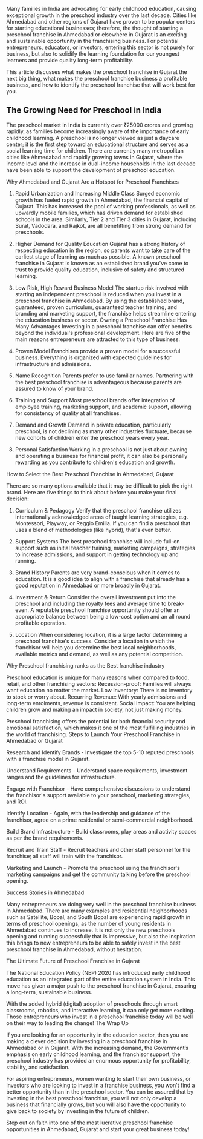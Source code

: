 Many families in India are advocating for early childhood education, causing exceptional growth in the preschool industry over the last decade. Cities like Ahmedabad and other regions of Gujarat have proven to be popular centers for starting educational businesses; therefore, the thought of starting a preschool franchise in Ahmedabad or elsewhere in Gujarat is an exciting and sustainable opportunity in the franchising business. For potential entrepreneurs, educators, or investors, entering this sector is not purely for business, but also to solidify the learning foundation for our youngest learners and provide quality long-term profitability. 

This article discusses what makes the preschool franchise in Gujarat the next big thing, what makes the preschool franchise business a profitable business, and how to identify the preschool franchise that will work best for you. 

<h2>The Growing Need for Preschool in India</h2>
The preschool market in India is currently over ₹25000 crores and growing rapidly, as families become increasingly aware of the importance of early childhood learning. A preschool is no longer viewed as just a daycare center; it is the first step toward an educational structure and serves as a social learning time for children. There are currently many metropolitan cities like Ahmedabad and rapidly growing towns in Gujarat, where the income level and the increase in dual-income households in the last decade have been able to support the development of preschool education.

Why Ahmedabad and Gujarat Are a Hotspot for Preschool Franchises

1. Rapid Urbanization and Increasing Middle Class
Surged economic growth has fueled rapid growth in Ahmedabad, the financial capital of Gujarat. This has increased the pool of working professionals, as well as upwardly mobile families, which has driven demand for established schools in the area. Similarly, Tier 2 and Tier 3 cities in Gujarat, including Surat, Vadodara, and Rajkot, are all benefitting from strong demand for preschools.

2. Higher Demand for Quality Education
Gujarat has a strong history of respecting education in the region, so parents want to take care of the earliest stage of learning as much as possible. A known preschool franchise in Gujarat is known as an established brand you've come to trust to provide quality education, inclusive of safety and structured learning.

3. Low Risk, High Reward Business Model
The startup risk involved with starting an independent preschool is reduced when you invest in a preschool franchise in Ahmedabad. By using the established brand, guaranteed, proven curriculum, guaranteed teacher training, and branding and marketing support, the franchise helps streamline entering the education business or sector.
Owning a Preschool Franchise Has Many Advantages
Investing in a preschool franchise can offer benefits beyond the individual's professional development. Here are five of the main reasons entrepreneurs are attracted to this type of business:
1. Proven Model
Franchises provide a proven model for a successful business. Everything is organized with expected guidelines for infrastructure and admissions.

2. Name Recognition
Parents prefer to use familiar names. Partnering with the best preschool franchise is advantageous because parents are assured to know of your brand.

3. Training and Support
Most preschool brands offer integration of employee training, marketing support, and academic support, allowing for consistency of quality at all franchises.

4. Demand and Growth
Demand in private education, particularly preschool, is not declining as many other industries fluctuate, because new cohorts of children enter the preschool years every year.

5. Personal Satisfaction
Working in a preschool is not just about owning and operating a business for financial profit, it can also be personally rewarding as you contribute to children's education and growth.

How to Select the Best Preschool Franchise in Ahmedabad, Gujarat

There are so many options available that it may be difficult to pick the right brand. Here are five things to think about before you make your final decision:
1. Curriculum & Pedagogy
Verify that the preschool franchise utilizes internationally acknowledged areas of taught learning strategies, e.g. Montessori, Playway, or Reggio Emilia. If you can find a preschool that uses a blend of methodologies (like hybrid), that's even better.

2. Support Systems
The best preschool franchise will include full-on support such as initial teacher training, marketing campaigns, strategies to increase admissions, and support in getting technology up and running. 

3. Brand History
Parents are very brand-conscious when it comes to education. It is a good idea to align with a franchise that already has a good reputation in Ahmedabad or more broadly in Gujarat.

4. Investment & Return
Consider the overall investment put into the preschool and including the royalty fees and average time to break-even. A reputable preschool franchise opportunity should offer an appropriate balance between being a low-cost option and an all round profitable operation.

5. Location
When considering location, it is a large factor determining a preschool franchise's success. Consider a location in which the franchisor will help you determine the best local neighborhoods, available metrics and demand, as well as any potential competition.

Why Preschool franchising ranks as the Best franchise industry 

Preschool education is unique for many reasons when compared to food, retail, and other franchising sectors:
Recession-proof: Families will always want education no matter the market.
Low Inventory: There is no inventory to stock or worry about.
Recurring Revenue: With yearly admissions and long-term enrolments, revenue is consistent.
Social Impact: You are helping children grow and making an impact in society, not just making money. 

Preschool franchising offers the potential for both financial security and emotional satisfaction, which makes it one of the most fulfilling industries in the world of franchising.
Steps to Launch Your Preschool Franchise in Ahmedabad or Gujarat 

Research and Identify Brands - Investigate the top 5-10 reputed preschools with a franchise model in Gujarat.
 
Understand Requirements - Understand space requirements, investment ranges and the guidelines for infrastructure. 
 
Engage with Franchisor - Have comprehensive discussions to understand the franchisor's support available to your preschool, marketing strategies, and ROI.
 
Identify Location - Again, with the leadership and guidance of the franchisor, agree on a prime residential or semi-commercial neighborhood. 
 
Build Brand Infrastructure - Build classrooms, play areas and activity spaces as per the brand requirements. 
 
Recruit and Train Staff - Recruit teachers and other staff personnel for the franchise; all staff will train with the franchisor. 
 
Marketing and Launch - Promote the preschool using the franchisor's marketing campaigns and get the community talking before the preschool opening. 
 
Success Stories in Ahmedabad 

Many entrepreneurs are doing very well in the preschool franchise business in Ahmedabad. There are many examples and residential neighborhoods such as Satellite, Bopal, and South Bopal are experiencing rapid growth in terms of preschool openings, as the number of young residents in Ahmedabad continues to increase. It is not only the new preschools opening and running successfully that is impressive, but also the inspiration this brings to new entrepreneurs to be able to safely invest in the best preschool franchise in Ahmedabad, without hesitation.
 
The Ultimate Future of Preschool Franchise in Gujarat

The National Education Policy (NEP) 2020 has introduced early childhood education as an integrated part of the entire education system in India. This move has given a major push to the preschool franchise in Gujarat, ensuring a long-term, sustainable business.

With the added hybrid (digital) adoption of preschools through smart classrooms, robotics, and interactive learning, it can only get more exciting. Those entrepreneurs who invest in a preschool franchise today will be well on their way to leading the change!
The Wrap Up

If you are looking for an opportunity in the education sector, then you are making a clever decision by investing in a preschool franchise in Ahmedabad or in Gujarat. With the increasing demand, the Government’s emphasis on early childhood learning, and the franchisor support, the preschool industry has provided an enormous opportunity for profitability, stability, and satisfaction.

For aspiring entrepreneurs, women wanting to start their own business, or investors who are looking to invest in a franchise business, you won't find a better opportunity than in the preschool sector. You can be assured that by investing in the best preschool franchise, you will not only develop a business that financially grows, but you will also have the opportunity to give back to society by investing in the future of children.

Step out on faith into one of the most lucrative preschool franchise opportunities in Ahmedabad, Gujarat and start your great business today!
